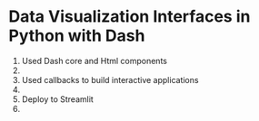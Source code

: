 # Data Visualization Interfaces in Python with Dash 
<ol>
<li> Used Dash core and Html components<li>
<li> Used callbacks to build interactive applications <li>
<li> Deploy to Streamlit<li>